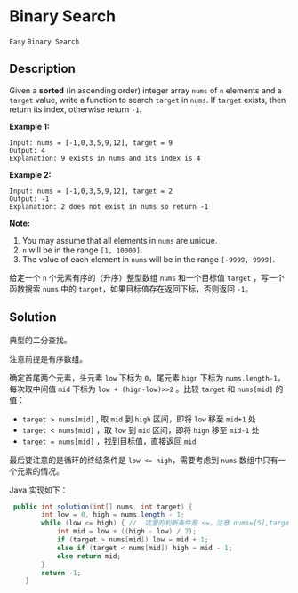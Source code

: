 # Binary Search

 `Easy`  `Binary Search`

## Description

Given a **sorted** (in ascending order) integer array `nums` of `n` elements and a `target` value, write a function to search `target` in `nums`. If `target` exists, then return its index, otherwise return `-1`.


**Example 1:**

```
Input: nums = [-1,0,3,5,9,12], target = 9
Output: 4
Explanation: 9 exists in nums and its index is 4
```

**Example 2:**

```
Input: nums = [-1,0,3,5,9,12], target = 2
Output: -1
Explanation: 2 does not exist in nums so return -1
```

 

**Note:**

1. You may assume that all elements in `nums` are unique.
2. `n` will be in the range `[1, 10000]`.
3. The value of each element in `nums` will be in the range `[-9999, 9999]`.

给定一个 `n` 个元素有序的（升序）整型数组 `nums` 和一个目标值 `target`  ，写一个函数搜索 `nums` 中的 `target`，如果目标值存在返回下标，否则返回 `-1`。

## Solution

典型的二分查找。

注意前提是有序数组。

确定首尾两个元素，头元素 `low` 下标为 `0`，尾元素 `hign` 下标为 `nums.length-1`，每次取中间值 `mid` 下标为 `low + (hign-low)>>2` 。比较  `target` 和 `nums[mid]`  的值：

* `target > nums[mid]` ,   取 `mid` 到 `high` 区间，即将 `low`  移至 `mid+1` 处
* `target < nums[mid]` ，取 `low` 到 `mid` 区间，即将 `hign`  移至 `mid-1` 处
* `target = nums[mid]` ，找到目标值，直接返回 `mid`

最后要注意的是循环的终结条件是 `low <= high`，需要考虑到 `nums` 数组中只有一个元素的情况。

Java 实现如下：

```java
 public int solution(int[] nums, int target) {
        int low = 0, high = nums.length - 1;
        while (low <= high) { //  这里的判断条件是 <=，注意 nums=[5],target=5 的情况
            int mid = low + ((high - low) / 2);
            if (target > nums[mid]) low = mid + 1;
            else if (target < nums[mid]) high = mid - 1;
            else return mid;
        }
        return -1;
    }
```

